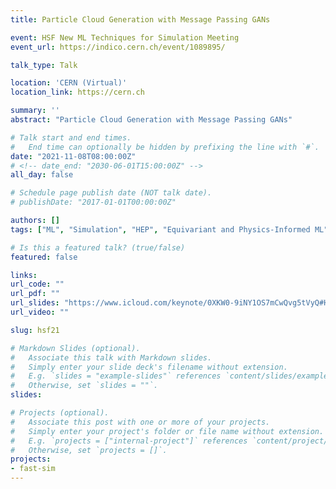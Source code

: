 ```yaml
---
title: Particle Cloud Generation with Message Passing GANs

event: HSF New ML Techniques for Simulation Meeting
event_url: https://indico.cern.ch/event/1089895/

talk_type: Talk

location: 'CERN (Virtual)'
location_link: https://cern.ch

summary: ''
abstract: "Particle Cloud Generation with Message Passing GANs"

# Talk start and end times.
#   End time can optionally be hidden by prefixing the line with `#`.
date: "2021-11-08T08:00:00Z"
# <!-- date_end: "2030-06-01T15:00:00Z" -->
all_day: false

# Schedule page publish date (NOT talk date).
# publishDate: "2017-01-01T00:00:00Z"

authors: []
tags: ["ML", "Simulation", "HEP", "Equivariant and Physics-Informed ML"]

# Is this a featured talk? (true/false)
featured: false

links:
url_code: ""
url_pdf: ""
url_slides: "https://www.icloud.com/keynote/0XKW0-9iNY1OS7mCwQvg5tVyQ#HSF_Detector_Simulation_Meeting_8_11_21"
url_video: ""

slug: hsf21

# Markdown Slides (optional).
#   Associate this talk with Markdown slides.
#   Simply enter your slide deck's filename without extension.
#   E.g. `slides = "example-slides"` references `content/slides/example-slides.md`.
#   Otherwise, set `slides = ""`.
slides:

# Projects (optional).
#   Associate this post with one or more of your projects.
#   Simply enter your project's folder or file name without extension.
#   E.g. `projects = ["internal-project"]` references `content/project/deep-learning/index.md`.
#   Otherwise, set `projects = []`.
projects:
- fast-sim
---
```

